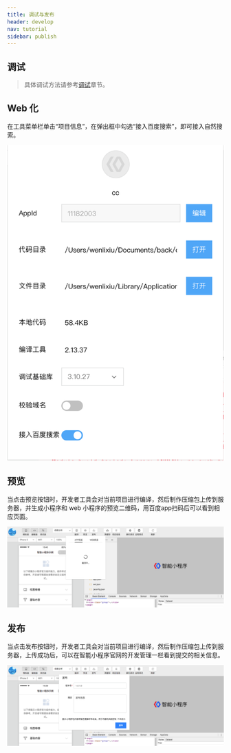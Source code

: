 ```yaml
---
title: 调试与发布
header: develop
nav: tutorial
sidebar: publish
---
```


## 调试


> 具体调试方法请参考<a href="https://smartprogram.baidu.com/docs/develop/devtools/smartappdebug_function/">调试</a>章节。

## Web 化
在工具菜单栏单击“项目信息”，在弹出框中勾选“接入百度搜索”，即可接入自然搜索。

![图片](../../../img/framwork/web.png)

## 预览

当点击预览按钮时，开发者工具会对当前项目进行编译，然后制作压缩包上传到服务器，并生成小程序和 web 小程序的预览二维码，用百度app扫码后可以看到相应页面。

![图片](../../../img/tool/工具14.png)

## 发布

当点击发布按钮时，开发者工具会对当前项目进行编译，然后制作压缩包上传到服务器，上传成功后，可以在智能小程序官网的开发管理一栏看到提交的相关信息。

![图片](../../../img/tool/工具07.png)